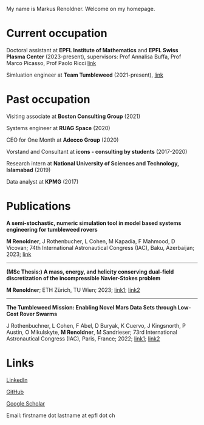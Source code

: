 <head>
<meta name="google-site-verification" content="ruOBcOn1XgWB3kz3N4Mym7lNwkgxqcFxM-pc9VEJmYs" />
</head>



My name is Markus Renoldner. Welcome on my homepage.
  

# Current occupation

Doctoral assistant at **EPFL Institute of Mathematics** and **EPFL Swiss Plasma Center** (2023-present), supervisors: Prof Annalisa Buffa, Prof Marco Picasso, Prof Paolo Ricci [link](https://people.epfl.ch/markus.renoldner/)

Simluation engineer at **Team Tumbleweed** (2021-present), [link](https://www.teamtumbleweed.eu/)

# Past occupation


Visiting associate at **Boston Consulting Group** (2021)

Systems engineer at **RUAG Space** (2020)

CEO for One Month at **Adecco Group** (2020)

Vorstand and Consultant at **icons - consulting by students** (2017-2020)

Research intern at **National University of Sciences and Technology, Islamabad** (2019)

Data analyst at **KPMG** (2017)



# Publications


**A semi-stochastic, numeric simulation tool in model based systems engineering for tumbleweed rovers**

**M Renoldner**, J Rothenbucher, L Cohen, M Kapadia, F Mahmood, D Vicovan; 74th International Astronautical Congress (IAC), Baku, Azerbaijan; 2023; [link](https://iafastro.directory/iac/paper/id/77760/abstract-pdf/IAC-23,D1,4A,11,x77760.brief.pdf?2023-09-14.18:16:05)


-------------------


**(MSc Thesis:) A mass, energy, and helicity conserving dual-field discretization of the incompressible Navier-Stokes problem**

**M Renoldner**; ETH Zürich, TU Wien; 2023; [link1](https://people.math.ethz.ch/~hiptmair/StudentProjects/Renoldner.Markus/MScThesis.pdf); [link2](https://repositum.tuwien.at/handle/20.500.12708/177634)


-------------------

**The Tumbleweed Mission: Enabling Novel Mars Data Sets through Low-Cost Rover Swarms**

J Rothenbuchner, L Cohen, F Abel, D Buryak, K Cuervo, J Kingsnorth, P Austin, O Mikulskyte, **M Renoldner**, M Sandrieser; 73rd International Astronautical Congress (IAC), Paris, France; 2022; [link1](https://www.teamtumbleweed.eu/development/wp-content/uploads/2022/10/IAC-22A3IPx72458.pdf); [link2](https://iafastro.directory/iac/paper/id/72458/abstract-pdf/IAC-22,A3,IP,45,x72458.brief.pdf?2022-04-05.09:45:14)




# Links

[LinkedIn](https://www.linkedin.com/in/markusrenoldner)

[GitHub](https://github.com/markusrenoldner)

[Google Scholar](https://scholar.google.com/citations?user=UB47bUEAAAA) 

Email: firstname dot lastname at epfl dot ch

